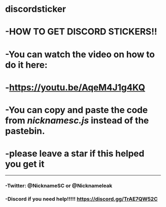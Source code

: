 # discordsticker
# -HOW TO GET DISCORD STICKERS!!
# -You can watch the video on how to do it here:
# -https://youtu.be/AqeM4J1g4KQ
# -You can copy and paste the code from *nicknamesc.js* instead of the pastebin.
# -please leave a star if this helped you get it
---
### -Twitter: @NicknameSC or @Nicknameleak
### -Discord if you need help!!!!! https://discord.gg/TrAE7QW52C
